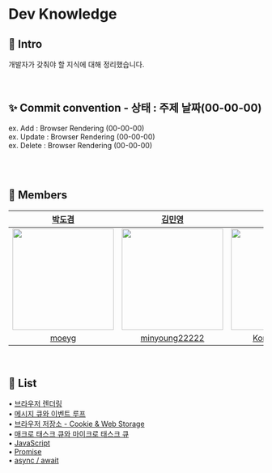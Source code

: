 # Dev Knowledge

## 🚀 Intro

개발자가 갖춰야 할 지식에 대해 정리했습니다. 

<br>

## ✨ Commit convention - 상태 : 주제 날짜(00-00-00)
ex. Add : Browser Rendering (00-00-00)
<br>
ex. Update : Browser Rendering (00-00-00)
<br>
ex. Delete : Browser Rendering (00-00-00)

<br>
<br>

## 🙌 Members

<div align='center'>

| [박도겸](https://github.com/moeyg) | [김민영](https://github.com/minyoung22222) | [허지현](https://github.com/Koreanhamster)|
| -------------------------------- | ----------------------------------------- | --------------------------------------- |
| <img src="https://avatars.githubusercontent.com/u/102715022?v=4" height="200" width="200"> | <img src="" height="200" width="200"> | <img src="" height="200" width="200"> |
| <div align='center'> [moeyg](https://github.com/moeyg) </div> | <div align='center'> [minyoung22222](https://github.com/minyoung22222) </div> |  <div align='center'> [Koreanhamster](https://github.com/Koreanhamster) </div> |

</div>


<br>

## 📝 List

• [브라우저 렌더링](https://github.com/moeyg/Front-end-Knowledge/blob/e77ae141ac55319842993ba53d6cf171a0eba840/Note/Browser-Rendering.md)
<br>
• [메시지 큐와 이벤트 루프](https://github.com/moeyg/Front-end-Knowledge/blob/97a26c229c49d32119b0ebcd94d11e6b3974bcde/Note/Message-Queue-and-Event-loop.md)
<br>
• [브라우저 저장소 - Cookie & Web Storage](https://github.com/moeyg/Front-end-Knowledge/blob/962878a8c4693b92ef4e81c2d30a1151f8fd8763/Note/Browser-Storage.md)
<br>
• [매크로 태스크 큐와 마이크로 태스크 큐](https://github.com/moeyg/Front-end-Knowledge/blob/778f4427acea59bcb558df41479839bd19f1f300/Note/MacroTaskQueue-MicroStackQueue.md)
<br>
• [JavaScript](https://github.com/moeyg/Front-end-Knowledge/blob/99a2f8688d7fd0c9523c635d1a6415c903241bb6/Note/What-is-JavaScript.md)
<br>
• [Promise](https://github.com/moeyg/Front-end-Knowledge/blob/08f0fb82c089ef16b4f9b1f754b92bd9e0c06078/Note/Promise.md)
<br>
• [async / await](https://github.com/moeyg/Front-end-Knowledge/blob/49c0055726f0a73bc21ca426b5de745ee18aff31/Note/async-await.md)
